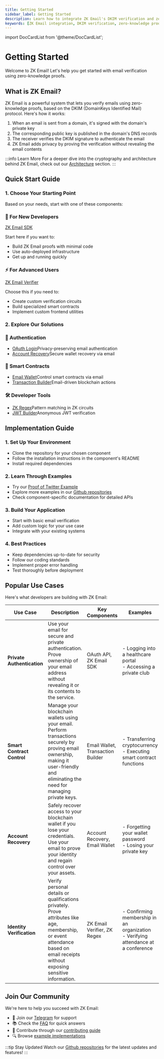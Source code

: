 ```yaml
---
title: Getting Started
sidebar_label: Getting Started
description: Learn how to integrate ZK Email's DKIM verification and zero-knowledge proofs into your applications, with guides for SDKs, templates, and project components
keywords: [ZK Email integration, DKIM verification, zero-knowledge proofs, email authentication, blockchain integration, SDK implementation, smart contract wallet, account recovery, OAuth login, developer guide]
---
```


import DocCardList from '@theme/DocCardList';

# Getting Started

<div style={{fontSize: '1.2em', marginBottom: '2em'}}>
Welcome to ZK Email! Let's help you get started with email verification using zero-knowledge proofs.
</div>

## What is ZK Email?

ZK Email is a powerful system that lets you verify emails using zero-knowledge proofs, based on the DKIM (DomainKeys Identified Mail) protocol. Here's how it works:

1. When an email is sent from a domain, it's signed with the domain's private key
2. The corresponding public key is published in the domain's DNS records
3. The receiver verifies the DKIM signature to authenticate the email
4. ZK Email adds privacy by proving the verification without revealing the email contents

:::info Learn More
For a deeper dive into the cryptography and architecture behind ZK Email, check out our [Architecture](architecture) section.
:::

## Quick Start Guide

### 1. Choose Your Starting Point

Based on your needs, start with one of these components:

<div className="row" style={{marginBottom: '2em'}}>
  <div className="col col--6">
    <div className="zk-card">
      <div className="zk-card__header">
        <h3 className="zk-card__title">🌟 For New Developers</h3>
      </div>
      <div className="zk-card__body">
        <div className="zk-card__link-wrapper">
          <a href="zk-email-sdk/README.md" className="zk-card__main-link">ZK Email SDK</a>
        </div>
        <p className="zk-card__subtitle">Start here if you want to:</p>
        <ul className="zk-card__bullet-list">
          <li>Build ZK Email proofs with minimal code</li>
          <li>Use auto-deployed infrastructure</li>
          <li>Get up and running quickly</li>
        </ul>
      </div>
    </div>
  </div>
  <div className="col col--6">
    <div className="zk-card">
      <div className="zk-card__header">
        <h3 className="zk-card__title">⚡ For Advanced Users</h3>
      </div>
      <div className="zk-card__body">
        <div className="zk-card__link-wrapper">
          <a href="zk-email-verifier/README.md" className="zk-card__main-link">ZK Email Verifier</a>
        </div>
        <p className="zk-card__subtitle">Choose this if you need to:</p>
        <ul className="zk-card__bullet-list">
          <li>Create custom verification circuits</li>
          <li>Build specialized smart contracts</li>
          <li>Implement custom frontend utilities</li>
        </ul>
      </div>
    </div>
  </div>
</div>

### 2. Explore Our Solutions

<div className="row">
  <div className="col col--4">
    <div className="zk-card">
      <div className="zk-card__header">
        <h3 className="zk-card__title">🔐 Authentication</h3>
      </div>
      <div className="zk-card__body">
        <ul className="zk-card__bullet-list">
          <li><a href="login-with-zk-email-oauth-api.md" className="zk-card__main-link">OAuth Login</a>Privacy-preserving email authentication</li>
          <li><a href="account-recovery/README.md" className="zk-card__main-link">Account Recovery</a>Secure wallet recovery via email</li>
        </ul>
      </div>
    </div>
  </div>
  <div className="col col--4">
    <div className="zk-card">
      <div className="zk-card__header">
        <h3 className="zk-card__title">💼 Smart Contracts</h3>
      </div>
      <div className="zk-card__body">
        <ul className="zk-card__bullet-list">
          <li><a href="email-wallet/README.md" className="zk-card__main-link">Email Wallet</a>Control smart contracts via email</li>
          <li><a href="email-tx-builder/README.md" className="zk-card__main-link">Transaction Builder</a>Email-driven blockchain actions</li>
        </ul>
      </div>
    </div>
  </div>
  <div className="col col--4">
    <div className="zk-card">
      <div className="zk-card__header">
        <h3 className="zk-card__title">🛠️ Developer Tools</h3>
      </div>
      <div className="zk-card__body">
        <ul className="zk-card__bullet-list">
          <li><a href="zk-regex.md" className="zk-card__main-link">ZK Regex</a>Pattern matching in ZK circuits</li>
          <li><a href="https://github.com/zkemail/email-tx-builder/" className="zk-card__main-link">JWT Builder</a>Anonymous JWT verification</li>
        </ul>
      </div>
    </div>
  </div>
</div>

## Implementation Guide

### 1. Set Up Your Environment
- Clone the repository for your chosen component
- Follow the installation instructions in the component's README
- Install required dependencies

### 2. Learn Through Examples
- Try our [Proof of Twitter Example](https://prove.email/blog/twitter)
- Explore more examples in our [Github repositories](https://github.com/zkemail)
- Check component-specific documentation for detailed APIs

### 3. Build Your Application
- Start with basic email verification
- Add custom logic for your use case
- Integrate with your existing systems

### 4. Best Practices
- Keep dependencies up-to-date for security
- Follow our coding standards
- Implement proper error handling
- Test thoroughly before deployment

## Popular Use Cases

Here's what developers are building with ZK Email:

| Use Case                   | Description                                                                                                                                                                            | Key Components                    | Examples                                                                              |
| -------------------------- | -------------------------------------------------------------------------------------------------------------------------------------------------------------------------------------- | --------------------------------- | ------------------------------------------------------------------------------------- |
| **Private Authentication** | Use your email for secure and private authentication. Prove ownership of your email address without revealing it or its contents to the service.                                       | OAuth API, ZK Email SDK           | - Logging into a healthcare portal<br/>- Accessing a private club                     |
| **Smart Contract Control** | Manage your blockchain wallets using your email. Perform transactions securely by proving email ownership, making it user-friendly and eliminating the need for managing private keys. | Email Wallet, Transaction Builder | - Transferring cryptocurrency<br/>- Executing smart contract functions                |
| **Account Recovery**       | Safely recover access to your blockchain wallet if you lose your credentials. Use your email to prove your identity and regain control over your assets.                               | Account Recovery, Email Wallet    | - Forgetting your wallet password<br/>- Losing your private key                       |
| **Identity Verification**  | Verify personal details or qualifications privately. Prove attributes like age, membership, or event attendance based on email receipts without exposing sensitive information.        | ZK Email Verifier, ZK Regex       | - Confirming membership in an organization<br/>- Verifying attendance at a conference |

## Join Our Community

We're here to help you succeed with ZK Email:

- 💬 Join our [Telegram](https://t.me/zkemail) for support
- 📚 Check the [FAQ](frequently-asked-questions.md) for quick answers
- 🤝 Contribute through our [contributing guide](contributing.md)
- 🔍 Browse [example implementations](https://github.com/zkemail)

:::tip Stay Updated
Watch our [Github repositories](https://github.com/zkemail) for the latest updates and features!
:::
